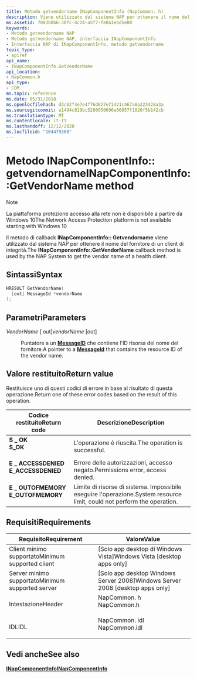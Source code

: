 ```yaml
---
title: Metodo getvendorname INapComponentInfo (NapCommon. h)
description: Viene utilizzato dal sistema NAP per ottenere il nome del fornitore di un client di integrità.
ms.assetid: 7083b0b6-38fc-4c24-a5f7-fe0a1ebd5e88
keywords:
- Metodo getvendorname NAP
- Metodo getvendorname NAP, interfaccia INapComponentInfo
- Interfaccia NAP di INapComponentInfo, metodo getvendorname
topic_type:
- apiref
api_name:
- INapComponentInfo.GetVendorName
api_location:
- NapCommon.h
api_type:
- COM
ms.topic: reference
ms.date: 05/31/2018
ms.openlocfilehash: d3c82f4e7e4f76d827e71421c467a8a223428a3a
ms.sourcegitcommit: a1494c819bc5200050696e66057f1020f5b142cb
ms.translationtype: MT
ms.contentlocale: it-IT
ms.lasthandoff: 12/12/2020
ms.locfileid: "104479360"
---
```

# <a name="inapcomponentinfogetvendorname-method"></a><span data-ttu-id="14c04-106">Metodo INapComponentInfo:: getvendorname</span><span class="sxs-lookup"><span data-stu-id="14c04-106">INapComponentInfo::GetVendorName method</span></span>

> [!Note]  
> <span data-ttu-id="14c04-107">La piattaforma protezione accesso alla rete non è disponibile a partire da Windows 10</span><span class="sxs-lookup"><span data-stu-id="14c04-107">The Network Access Protection platform is not available starting with Windows 10</span></span>

 

<span data-ttu-id="14c04-108">Il metodo di callback **INapComponentInfo:: Getvendorname** viene utilizzato dal sistema NAP per ottenere il nome del fornitore di un client di integrità.</span><span class="sxs-lookup"><span data-stu-id="14c04-108">The **INapComponentInfo::GetVendorName** callback method is used by the NAP System to get the vendor name of a health client.</span></span>

## <a name="syntax"></a><span data-ttu-id="14c04-109">Sintassi</span><span class="sxs-lookup"><span data-stu-id="14c04-109">Syntax</span></span>


```C++
HRESULT GetVendorName(
  [out] MessageId *vendorName
);
```



## <a name="parameters"></a><span data-ttu-id="14c04-110">Parametri</span><span class="sxs-lookup"><span data-stu-id="14c04-110">Parameters</span></span>

<dl> <dt>

<span data-ttu-id="14c04-111">*VendorName* \[ out\]</span><span class="sxs-lookup"><span data-stu-id="14c04-111">*vendorName* \[out\]</span></span>
</dt> <dd>

<span data-ttu-id="14c04-112">Puntatore a un [**MessageID**](nap-datatypes.md) che contiene l'ID risorsa del nome del fornitore.</span><span class="sxs-lookup"><span data-stu-id="14c04-112">A pointer to a [**MessageId**](nap-datatypes.md) that contains the resource ID of the vendor name.</span></span>

</dd> </dl>

## <a name="return-value"></a><span data-ttu-id="14c04-113">Valore restituito</span><span class="sxs-lookup"><span data-stu-id="14c04-113">Return value</span></span>

<span data-ttu-id="14c04-114">Restituisce uno di questi codici di errore in base al risultato di questa operazione.</span><span class="sxs-lookup"><span data-stu-id="14c04-114">Return one of these error codes based on the result of this operation.</span></span>



| <span data-ttu-id="14c04-115">Codice restituito</span><span class="sxs-lookup"><span data-stu-id="14c04-115">Return code</span></span>                                                                                     | <span data-ttu-id="14c04-116">Descrizione</span><span class="sxs-lookup"><span data-stu-id="14c04-116">Description</span></span>                                                        |
|-------------------------------------------------------------------------------------------------|--------------------------------------------------------------------|
| <dl> <span data-ttu-id="14c04-117"><dt>**S \_ OK**</dt></span><span class="sxs-lookup"><span data-stu-id="14c04-117"><dt>**S\_OK** </dt></span></span> </dl>           | <span data-ttu-id="14c04-118">L'operazione è riuscita.</span><span class="sxs-lookup"><span data-stu-id="14c04-118">The operation is successful.</span></span><br/>                            |
| <dl> <span data-ttu-id="14c04-119"><dt>**E \_ ACCESSDENIED**</dt></span><span class="sxs-lookup"><span data-stu-id="14c04-119"><dt>**E\_ACCESSDENIED** </dt></span></span> </dl> | <span data-ttu-id="14c04-120">Errore delle autorizzazioni, accesso negato.</span><span class="sxs-lookup"><span data-stu-id="14c04-120">Permissions error, access denied.</span></span><br/>                       |
| <dl> <span data-ttu-id="14c04-121"><dt>**E \_ OUTOFMEMORY**</dt></span><span class="sxs-lookup"><span data-stu-id="14c04-121"><dt>**E\_OUTOFMEMORY** </dt></span></span> </dl>  | <span data-ttu-id="14c04-122">Limite di risorse di sistema. Impossibile eseguire l'operazione.</span><span class="sxs-lookup"><span data-stu-id="14c04-122">System resource limit, could not perform the operation.</span></span><br/> |



 

## <a name="requirements"></a><span data-ttu-id="14c04-123">Requisiti</span><span class="sxs-lookup"><span data-stu-id="14c04-123">Requirements</span></span>



| <span data-ttu-id="14c04-124">Requisito</span><span class="sxs-lookup"><span data-stu-id="14c04-124">Requirement</span></span> | <span data-ttu-id="14c04-125">Valore</span><span class="sxs-lookup"><span data-stu-id="14c04-125">Value</span></span> |
|-------------------------------------|------------------------------------------------------------------------------------------|
| <span data-ttu-id="14c04-126">Client minimo supportato</span><span class="sxs-lookup"><span data-stu-id="14c04-126">Minimum supported client</span></span><br/> | <span data-ttu-id="14c04-127">\[Solo app desktop di Windows Vista\]</span><span class="sxs-lookup"><span data-stu-id="14c04-127">Windows Vista \[desktop apps only\]</span></span><br/>                                           |
| <span data-ttu-id="14c04-128">Server minimo supportato</span><span class="sxs-lookup"><span data-stu-id="14c04-128">Minimum supported server</span></span><br/> | <span data-ttu-id="14c04-129">\[Solo app desktop Windows Server 2008\]</span><span class="sxs-lookup"><span data-stu-id="14c04-129">Windows Server 2008 \[desktop apps only\]</span></span><br/>                                     |
| <span data-ttu-id="14c04-130">Intestazione</span><span class="sxs-lookup"><span data-stu-id="14c04-130">Header</span></span><br/>                   | <dl> <span data-ttu-id="14c04-131"><dt>NapCommon. h</dt></span><span class="sxs-lookup"><span data-stu-id="14c04-131"><dt>NapCommon.h</dt></span></span> </dl>   |
| <span data-ttu-id="14c04-132">IDL</span><span class="sxs-lookup"><span data-stu-id="14c04-132">IDL</span></span><br/>                      | <dl> <span data-ttu-id="14c04-133"><dt>NapCommon. idl</dt></span><span class="sxs-lookup"><span data-stu-id="14c04-133"><dt>NapCommon.idl</dt></span></span> </dl> |



## <a name="see-also"></a><span data-ttu-id="14c04-134">Vedi anche</span><span class="sxs-lookup"><span data-stu-id="14c04-134">See also</span></span>

<dl> <span data-ttu-id="14c04-135"><dt>


</dt> <dt></span><span class="sxs-lookup"><span data-stu-id="14c04-135"><dt>


</dt> <dt></span></span>

[<span data-ttu-id="14c04-136">**INapComponentInfo**</span><span class="sxs-lookup"><span data-stu-id="14c04-136">**INapComponentInfo**</span></span>](inapcomponentinfo.md)
</dt> </dl>

 

 





